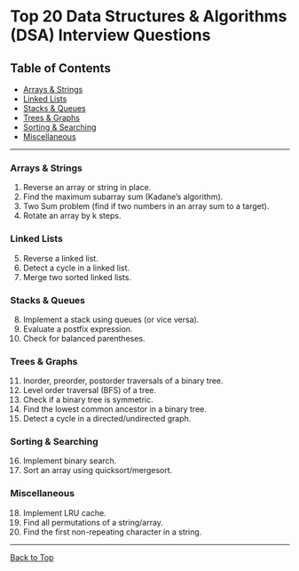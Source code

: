 # Top 20 Data Structures & Algorithms (DSA) Interview Questions

## Table of Contents
- [Arrays & Strings](#arrays--strings)
- [Linked Lists](#linked-lists)
- [Stacks & Queues](#stacks--queues)
- [Trees & Graphs](#trees--graphs)
- [Sorting & Searching](#sorting--searching)
- [Miscellaneous](#miscellaneous)

---

### Arrays & Strings
1. Reverse an array or string in place.
2. Find the maximum subarray sum (Kadane’s algorithm).
3. Two Sum problem (find if two numbers in an array sum to a target).
4. Rotate an array by k steps.

### Linked Lists
5. Reverse a linked list.
6. Detect a cycle in a linked list.
7. Merge two sorted linked lists.

### Stacks & Queues
8. Implement a stack using queues (or vice versa).
9. Evaluate a postfix expression.
10. Check for balanced parentheses.

### Trees & Graphs
11. Inorder, preorder, postorder traversals of a binary tree.
12. Level order traversal (BFS) of a tree.
13. Check if a binary tree is symmetric.
14. Find the lowest common ancestor in a binary tree.
15. Detect a cycle in a directed/undirected graph.

### Sorting & Searching
16. Implement binary search.
17. Sort an array using quicksort/mergesort.

### Miscellaneous
18. Implement LRU cache.
19. Find all permutations of a string/array.
20. Find the first non-repeating character in a string.

---

[Back to Top](#table-of-contents)